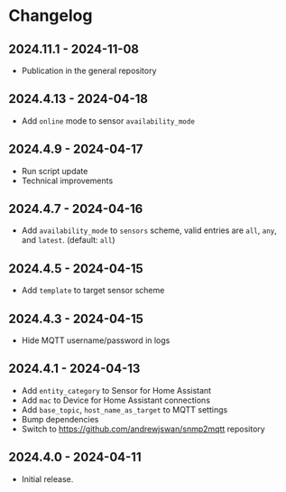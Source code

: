 # Changelog

## 2024.11.1 - 2024-11-08

- Publication in the general repository

## 2024.4.13 - 2024-04-18

- Add `online` mode to sensor `availability_mode`

## 2024.4.9 - 2024-04-17

- Run script update
- Technical improvements

## 2024.4.7 - 2024-04-16

- Add `availability_mode` to `sensors` scheme, valid entries are `all`, `any`, and `latest`. (default: `all`)

## 2024.4.5 - 2024-04-15

- Add `template` to target sensor scheme

## 2024.4.3 - 2024-04-15

- Hide MQTT username/password in logs

## 2024.4.1 - 2024-04-13

- Add `entity_category` to Sensor for Home Assistant
- Add `mac` to Device for Home Assistant connections
- Add `base_topic`, `host_name_as_target` to MQTT settings
- Bump dependencies
- Switch to https://github.com/andrewjswan/snmp2mqtt repository

## 2024.4.0 - 2024-04-11

- Initial release.
